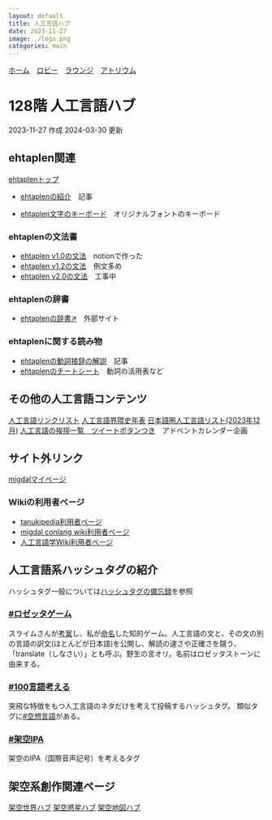 ```yaml
---
layout: default
title: 人工言語ハブ
date: 2023-11-27
image: ./logo.png
categories: main
---
```

[ホーム](./index)　[ロビー](144)　[ラウンジ](159)　[アトリウム](160)
# 128階 人工言語ハブ
2023-11-27 作成
2024-03-30 更新

## ehtaplen関連
[ehtaplenトップ](177)
- [ehtaplenの紹介](174)　記事

- [ehtaplen文字のキーボード](49.html)　オリジナルフォントのキーボード
### ehtaplenの文法書
- [ehtaplen v1.0の文法](9)　notionで作った
- [ehtaplen v1.2の文法](178)　例文多め
- [ehtaplen v2.0の文法](183)　工事中
### ehtaplenの辞書
- [ehtaplenの辞書↗](https://zpdic.ziphil.com/dictionary/91)　外部サイト
### ehtaplenに関する読み物
- [ehtaplenの動詞接辞の解説](173)　記事
- [ehtaplenのチートシート](172)　動詞の活用表など

## その他の人工言語コンテンツ
[人工言語リンクリスト](170)
[人工言語界隈史年表](181)
[日本語圏人工言語リスト(2023年12月)](./conlangList/conlang)
[人工言語の挨拶一覧　ツイートボタンつき](42)　アドベントカレンダー企画

## サイト外リンク

[migdalマイページ](https://migdal.jp/mikanixonable)
### Wikiの利用者ページ
- [tanukipedia利用者ページ](https://tanukipedia.miraheze.org/wiki/%E5%88%A9%E7%94%A8%E8%80%85:Mikanixonable)
- [migdal conlang wiki利用者ページ](https://migdal.miraheze.org/wiki/%E5%88%A9%E7%94%A8%E8%80%85:Mikanixonable)
- [人工言語学Wiki利用者ページ](https://wiki.conlinguistics.jp/%E5%88%A9%E7%94%A8%E8%80%85:Mikanixonable)

## 人工言語系ハッシュタグの紹介
ハッシュタグ一般については[ハッシュタグの備忘録](185)を参照
### [#ロゼッタゲーム](https://twitter.com/search?q=%23%E3%83%AD%E3%82%BC%E3%83%83%E3%82%BF%E3%82%B2%E3%83%BC%E3%83%A0&src=typed_query&f=live)

スライムさんが[考案](https://twitter.com/slaimsan/status/895593226752581633)し、私が[命名](https://twitter.com/Mikanixonable/status/895597357575749632)した知的ゲーム。人工言語の文と、その文の別の言語の訳文(ほとんどが日本語)を公開し、解読の速さや正確さを競う、「translate（しなさい）」とも呼ぶ。野生の言オリ。名前はロゼッタストーンに由来する。

### [#100言語考える](https://twitter.com/search?q=%23100%E8%A8%80%E8%AA%9E%E8%80%83%E3%81%88%E3%82%8B&src=typed_query&f=live)
突飛な特徴をもつ人工言語のネタだけを考えて投稿するハッシュタグ。
類似タグに[#空想言語](https://twitter.com/search?q=%23%E7%A9%BA%E6%83%B3%E8%A8%80%E8%AA%9E&src=typed_query&f=live)がある。

### [#架空IPA](https://twitter.com/search?q=%23%E6%9E%B6%E7%A9%BAIPA&src=typed_query&f=live)
架空のIPA（国際音声記号）を考えるタグ


## 架空系創作関連ページ
[架空世界ハブ](166)
[架空惑星ハブ](136)
[架空地図ハブ](162)



